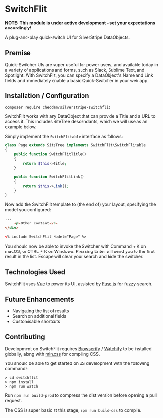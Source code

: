 # SwitchFlit

__NOTE: This module is under active development - set your expectations accordingly!__

A plug-and-play quick-switch UI for SilverStripe DataObjects.

## Premise

Quick-Switcher UIs are super useful for power users, and available today in a variety of applications and forms, such as Slack, Sublime Text, and Spotlight. With SwitchFlit, you can specify a DataObject's Name and Link fields and immediately enable a basic Quick-Switcher in your web app.

## Installation / Configuration

`composer require cheddam/silverstripe-switchflit`

SwitchFlit works with any DataObject that can provide a Title and a URL to access it. This includes SiteTree descendants, which we will use as an example below.

Simply implement the `SwitchFlitable` interface as follows:

```php
class Page extends SiteTree implements SwitchFlit\SwitchFlitable
{
	public function SwitchFlitTitle()
	{
		return $this->Title;
	}

	public function SwitchFlitLink()
	{
		return $this->Link();
	}
}
```

Now add the SwitchFlit template to (the end of) your layout, specifying the model you configured:

```html
...
    <p>Other content</p>
</div>

<% include SwitchFlit Model="Page" %>
```

You should now be able to invoke the Switcher with Command + K on macOS, or CTRL + K on Windows.
Pressing Enter will send you to the first result in the list. Escape will clear your search and hide the switcher.


## Technologies Used

SwitchFlit uses [Vue](https://vuejs.org) to power its UI, assisted by [Fuse.js](http://fusejs.io) for fuzzy-search.

## Future Enhancements

- Navigating the list of results
- Search on additional fields
- Customisable shortcuts

## Contributing

Development on SwitchFlit requires [Browserify](https://www.npmjs.com/package/browserify) / [Watchify](https://www.npmjs.com/package/watchify) to be installed globally,
along with [min.css](https://www.npmjs.com/package/min.css) for compiling CSS.

You should be able to get started on JS development with the following commands:

```
> cd switchflit
> npm install
> npm run watch
```

Run `npm run build-prod` to compress the dist version before opening a pull request.

The CSS is super basic at this stage, `npm run build-css` to compile.
